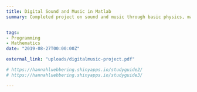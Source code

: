 ```yaml
---
title: Digital Sound and Music in Matlab
summary: Completed project on sound and music through basic physics, mathematics, algorithms, fundamental music theory, and MIDI.


tags:
- Programming
- Mathematics
date: "2019-08-27T00:00:00Z"

external_link: "uploads/digitalmusic-project.pdf"

# https://hannahluebbering.shinyapps.io/studyguide2/
# https://hannahluebbering.shinyapps.io/studyguide3/

---
```

